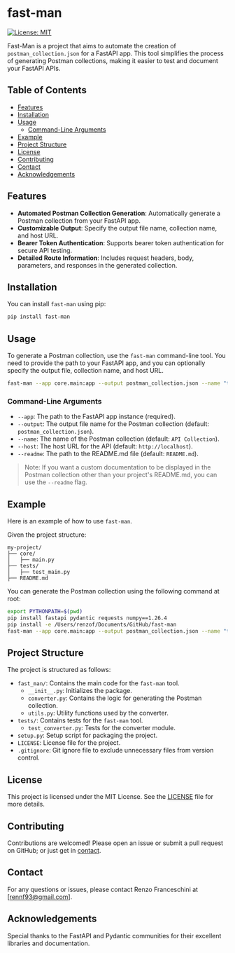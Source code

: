 # fast-man

[![License: MIT](https://img.shields.io/badge/License-MIT-yellow.svg)](https://opensource.org/licenses/MIT)

Fast-Man is a project that aims to automate the creation of `postman_collection.json` for a FastAPI app. This tool simplifies the process of generating Postman collections, making it easier to test and document your FastAPI APIs.

## Table of Contents

- [Features](#features)
- [Installation](#installation)
- [Usage](#usage)
  - [Command-Line Arguments](#command-line-arguments)
- [Example](#example)
- [Project Structure](#project-structure)
- [License](#license)
- [Contributing](#contributing)
- [Contact](#contact)
- [Acknowledgements](#acknowledgements)

## Features

- **Automated Postman Collection Generation**: Automatically generate a Postman collection from your FastAPI app.
- **Customizable Output**: Specify the output file name, collection name, and host URL.
- **Bearer Token Authentication**: Supports bearer token authentication for secure API testing.
- **Detailed Route Information**: Includes request headers, body, parameters, and responses in the generated collection.

## Installation

You can install `fast-man` using pip:

```bash
pip install fast-man
```

## Usage

To generate a Postman collection, use the `fast-man` command-line tool. You need to provide the path to your FastAPI app, and you can optionally specify the output file, collection name, and host URL.

```bash
fast-man --app core.main:app --output postman_collection.json --name "test-api" --host "http://test.com:8000/api/v1" --readme "README.md"
```

### Command-Line Arguments

- `--app`: The path to the FastAPI app instance (required).
- `--output`: The output file name for the Postman collection (default: `postman_collection.json`).
- `--name`: The name of the Postman collection (default: `API Collection`).
- `--host`: The host URL for the API (default: `http://localhost`).
- `--readme`: The path to the README.md file (default: `README.md`).

> Note: If you want a custom documentation to be displayed
> in the Postman collection other than your project's README.md, you can use the `--readme` flag.

## Example

Here is an example of how to use `fast-man`.

Given the project structure:

```
my-project/
├── core/
│   ├── main.py
├── tests/
│   ├── test_main.py
├── README.md
```

You can generate the Postman collection using the following command at root:

```bash
export PYTHONPATH=$(pwd)
pip install fastapi pydantic requests numpy==1.26.4
pip install -e /Users/renzof/Documents/GitHub/fast-man
fast-man --app core.main:app --output postman_collection.json --name "test-api" --host "http://test.com:8000/api/v1" --readme "README.md"
```

## Project Structure

The project is structured as follows:

- `fast_man/`: Contains the main code for the `fast-man` tool.
  - `__init__.py`: Initializes the package.
  - `converter.py`: Contains the logic for generating the Postman collection.
  - `utils.py`: Utility functions used by the converter.
- `tests/`: Contains tests for the `fast-man` tool.
  - `test_converter.py`: Tests for the converter module.
- `setup.py`: Setup script for packaging the project.
- `LICENSE`: License file for the project.
- `.gitignore`: Git ignore file to exclude unnecessary files from version control.

## License

This project is licensed under the MIT License. See the [LICENSE](./LICENSE) file for more details.

## Contributing

Contributions are welcomed! Please open an issue or submit a pull request on GitHub; or just get in [contact](#contact).

## Contact

For any questions or issues, please contact Renzo Franceschini at [rennf93@gmail.com].

## Acknowledgements

Special thanks to the FastAPI and Pydantic communities for their excellent libraries and documentation.